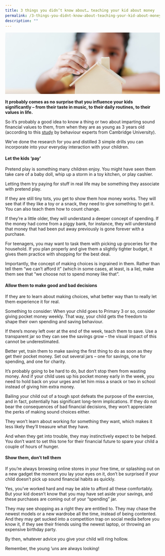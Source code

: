 ```yaml
---
title: 3 things you didn’t know about… teaching your kid about money
permalink: /3-things-you-didnt-know-about-teaching-your-kid-about-money/
description: ""
---
```

![3 things](/images/3%20things.jfif)

**It probably comes as no surprise that you influence your kids significantly – from their taste in music, to their daily routines, to their values in life.**

So it’s probably a good idea to know a thing or two about imparting sound financial values to them, from when they are as young as 3 years old (according to this [study](https://mascdn.azureedge.net/cms/the-money-advice-service-habit-formation-and-learning-in-young-children-may2013.pdf) by behaviour experts from Cambridge University).

We’ve done the research for you and distilled 3 simple drills you can incorporate into your everyday interaction with your children. 

#### Let the kids ‘pay’

Pretend play is something many children enjoy. You might have seen them take care of a baby doll, whip up a storm in a toy kitchen, or play cashier.

Letting them try paying for stuff in real life may be something they associate with pretend play.

If they are still tiny tots, you get to show them how money works. They will see that if they like a toy or a snack, they need to give something to get it. You can also teach them how to count change. 

If they’re a little older, they will understand a deeper concept of spending. If the money had come from a piggy bank, for instance, they will understand that money that had been put away previously is gone forever with a purchase. 

For teenagers, you may want to task them with picking up groceries for the household. If you plan properly and give them a slightly tighter budget, it gives them practice with shopping for the best deal.

Importantly, the concept of making choices is ingrained in them. Rather than tell them “we can’t afford it” (which in some cases, at least, is a lie), make them see that “we choose not to spend money like that”. 
#### Allow them to make good and bad decisions

If they are to learn about making choices, what better way than to really let them experience it for real.

Something to consider: When your child goes to Primary 3 or so, consider giving pocket money weekly. That way, your child gets the freedom to shape their own spending and saving behaviour.

If there’s money left over at the end of the week, teach them to save. Use a transparent jar so they can see the savings grow – the visual impact of this cannot be underestimated. 

Better yet, train them to make saving the first thing to do as soon as they get their pocket money. Set out several jars – one for savings, one for spending, and one for charity.

It’s probably going to be hard to do, but don’t stop them from wasting money. And if your child uses up his pocket money early in the week, you need to hold back on your urges and let him miss a snack or two in school instead of giving him extra money.

Bailing your child out of a tough spot defeats the purpose of the exercise, and in fact, potentially has significant long-term implications. If they do not bear the consequences of bad financial decisions, they won’t appreciate the perks of making sound choices either. 

They won’t learn about working for something they want, which makes it less likely they’ll treasure what they have. 

And when they get into trouble, they may instinctively expect to be helped. You don’t want to set this tone for their financial future to spare your child a couple of hours of hunger.

#### Show them, don’t tell them

If you’re always browsing online stores in your free time, or splashing out on a new gadget the moment you lay your eyes on it, don’t be surprised if your child doesn’t pick up sound financial habits as quickly.

Yes, you’ve worked hard and may be able to afford all these comfortably. But your kid doesn’t know that you may have set aside your savings, and these purchases are coming out of your “spending” jar. 

They may see shopping as a right they are entitled to. They may chase the newest models or a new wardrobe all the time, instead of being contented. And they may get sucked into a competition trap on social media before you know it, if they see their friends using the newest laptop, or throwing an expensive birthday party.

By then, whatever advice you give your child will ring hollow. 

Remember, the young ’uns are always looking!